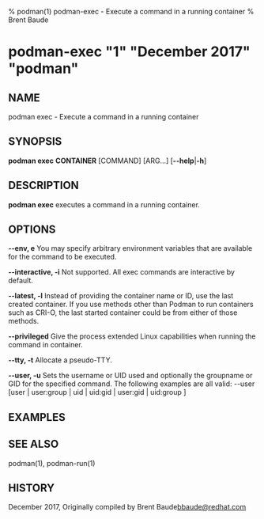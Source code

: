% podman(1) podman-exec - Execute a command in a running container
% Brent Baude
# podman-exec "1" "December 2017" "podman"

## NAME
podman exec - Execute a command in a running container

## SYNOPSIS
**podman exec**
**CONTAINER**
[COMMAND] [ARG...]
[**--help**|**-h**]

## DESCRIPTION
**podman exec** executes a command in a running container.

## OPTIONS
**--env, e**
You may specify arbitrary environment variables that are available for the
command to be executed.

**--interactive, -i**
Not supported.  All exec commands are interactive by default.

**--latest, -l**
Instead of providing the container name or ID, use the last created container. If you use methods other than Podman
to run containers such as CRI-O, the last started  container could be from either of those methods.

**--privileged**
Give the process extended Linux capabilities when running the command in container.

**--tty, -t**
Allocate a pseudo-TTY.

**--user, -u**
Sets the username or UID used and optionally the groupname or GID for the specified command.
The following examples are all valid:
--user [user | user:group | uid | uid:gid | user:gid | uid:group ]

## EXAMPLES


## SEE ALSO
podman(1), podman-run(1)

## HISTORY
December 2017, Originally compiled by Brent Baude<bbaude@redhat.com>

